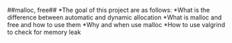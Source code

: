 ##malloc, free##
*The goal of this project are as follows:
*What is the difference between automatic and dynamic allocation
*What is malloc and free and how to use them
*Why and when use malloc
*How to use valgrind to check for memory leak

